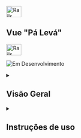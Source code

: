  <img src="https://cdn-icons-png.flaticon.com/128/82/82667.png" alt="Rails Projects Logo" width="40" height="30" /> <h2> Vue "Pá Levá" </h2> <img src="https://cdn-icons-png.flaticon.com/128/82/82667.png" alt="Rails Projects Logo" width="40" height="30" /> 


![Em Desenvolvimento](https://img.shields.io/badge/status-Em%20Desenvolvimento-yellow)

<details>

<summary> <h2>Visão Geral</h2> </summary>

Este projeto está sendo desenvolvido como requisito avaliativo do programa <a href="https://treinadev.com.br/">Treina Dev</a> da <a href="https://www.campuscode.com.br/">Campus Code</a>. O projeto consiste num **Sistema de Gerenciamento de Estabelecimentos que Comercializam Alimentos**. Este repositório contém uma aplicação Vue.js representativa de uma interface de gerenciamento dos pedidos por parte da cozinha. A aplicação ainda conta com um repositório [Ruby On Rails](https://github.com/SamuelRocha91/rails_paleva) para interface de gerenciamento dos usuários com a role de :admin e o seu back-end.
</details>

<details>

<summary> <h2>Instruções de uso</h2> </summary>

### Pré-requisitos

Antes de iniciar a aplicação, certifique-se de que você possui um **código de estabelecimento** gerado pelo backend. Este código é necessário para que a aplicação se conecte ao restaurante correto. 

No arquivo `main.js`, defina a vontante `ESTABLISHMENT_CODE` com o um código válido de restaurante:

```javascript
const ESTABLISHMENT_CODE = '97TT1J'; // Substitua com um código válido gerado no backend
```

### Passos para Execução

1. **Clone o Projeto:**
   - Clone este repositório em sua máquina local.

2. **Abrir o arquivo `index.html`:**
   - Navegue até o diretório do projeto e localize o arquivo `index.html`.

3. **Executar o arquivo `index.html`:**
   - Você pode abrir o arquivo diretamente no navegador (basta dar um duplo clique sobre ele a partir da pasta onde ele estiver localizado).
   - Alternativamente, para uma experiência de desenvolvimento mais prática, utilize a extensão **Live Server** no VS Code.

4. **Iniciar com Live Server:**
   - No VS Code, instale a extensão **Live Server** (caso ainda não a tenha).
   - Abra o arquivo `index.html`, clique com o botão direito e selecione **"Open with Live Server"**. Isso abrirá a aplicação no navegador e atualizará automaticamente ao fazer alterações.

### Utilização da Interface

- A interface permite que você:
  - Filtre pedidos por status.
  - Visualize detalhes de cada pedido.
  - Aceite ou finalize a preparação de pedidos, de acordo com seu status.

A aplicação se comunica com a API do backend Rails para buscar e atualizar as informações dos pedidos. Certifique-se de que o backend está em execução e acessível na URL configurada (`http://localhost:3000`).

---

## 🔧 Tecnologias Utilizadas

- **Vue.js**: Framework JavaScript progressivo para construção de interfaces.
- **Bootstrap 5**: Biblioteca de design para responsividade e estilização.
- **JavaScript Vanilla**: Código sem compilação direta para facilitar a execução via navegador.
  
---

## 🛠️ Repositórios Relacionados

- **Backend**: [Rails Pá Levá](https://github.com/SamuelRocha91/rails_paleva)
  
---
</details>

